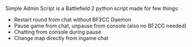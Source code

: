 Simple Admin Script is a Battlefield 2 python script made for few things: 
 - Restart round from chat without BF2CC Daemon                      
 - Pause game from chat, unpause from console (also no BF2CC needed) 
 - Chatting from console during pause                                
 - Change map directly from ingame chat                              
